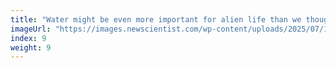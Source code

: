 ```yaml
---
title: "Water might be even more important for alien life than we thought"
imageUrl: "https://images.newscientist.com/wp-content/uploads/2025/07/14101405/SEI_258555691.jpg?width=788"
index: 9
weight: 9
---
```

